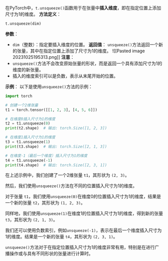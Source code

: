 在PyTorch中，`t.unsqueeze()`函数用于在张量中**插入维度**，即在指定位置上添加尺寸为1的维度。
**方法定义**：
```python
t.unsqueeze(dim)
```
**参数**：
- `dim`（整数）：指定要插入维度的位置。
**返回值**：
`unsqueeze()`方法返回一个新的张量，其中在指定位置上添加了尺寸为1的维度。
![[Pasted image 20231025195313.png]]
**注意**：
- `unsqueeze()`方法不会改变原始张量的形状，而是返回一个具有添加尺寸为1的维度的新张量。
- 插入的维度索引可以是负数，表示从末尾开始的位置。

**示例**：
以下是使用`unsqueeze()`方法的示例：

```python
import torch

# 创建一个2维张量
t1 = torch.tensor([[1, 2, 3], [4, 5, 6]])

# 在维度0插入尺寸为1的维度
t2 = t1.unsqueeze(0)
print(t2.shape)  # 输出: torch.Size([1, 2, 3])

# 在维度1插入尺寸为1的维度
t3 = t1.unsqueeze(1)
print(t3.shape)  # 输出: torch.Size([2, 1, 3])

# 在维度-1（最后一个维度）插入尺寸为1的维度
t4 = t1.unsqueeze(-1)
print(t4.shape)  # 输出: torch.Size([2, 3, 1])
```

在上述示例中，我们创建了一个2维张量 `t1`，其形状为 `(2, 3)`。

然后，我们使用`unsqueeze()`方法在不同的位置插入尺寸为1的维度。

对于张量 `t1`，我们使用`unsqueeze(0)`在维度0的位置插入尺寸为1的维度，结果是一个新的张量 `t2`，其形状为 `(1, 2, 3)`。

同样地，我们使用`unsqueeze(1)`在维度1的位置插入尺寸为1的维度，得到新的张量 `t3`，其形状为 `(2, 1, 3)`。

我们还可以使用负数索引，例如`unsqueeze(-1)`，表示在最后一个维度插入尺寸为1的维度。结果是一个新的张量 `t4`，其形状为 `(2, 3, 1)`。

`unsqueeze()`方法对于在指定位置插入尺寸为1的维度非常有用，特别是在进行广播操作或与具有不同形状的张量进行计算时。